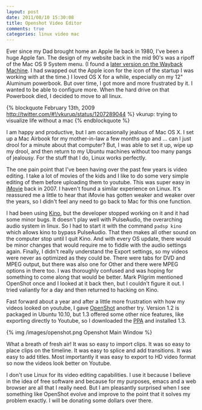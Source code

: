 ```yaml
---
layout: post
date: 2011/08/10 15:30:08
title: Openshot Video Editor
comments: true
categories: linux video mac
---
```


Ever since my Dad brought home an Apple IIe back in 1980, I've been a
huge Apple fan. The design of my website back in the mid 90's was a
ripoff of the Mac OS 9 System menu. (I found a [later version on the
Wayback
Machine](http://web.archive.org/web/20011110214204/http://kurup.com/index.phtml). I
had swapped out the Apple icon for the icon of the startup I was
working with at the time.) I loved OS X for a while, especially on my
12" Aluminum powerbook. But over time, I got more and more frustrated
by it. I wanted to be able to configure more. When the hard drive on
that Powerbook died, I decided to move to all linux.

{% blockquote February 13th, 2009 http://twitter.com/#!/vkurup/status/1207289044 %}
vkurup: trying to visualize life without a mac
{% endblockquote %}

I am happy and productive, but I am occasionally jealous of Mac OS X. I set
up a Mac Airbook for my mother-in-law a few months ago and ... can I
just drool for a minute about that computer? But, I was able to set it
up, wipe up my drool, and then return to my Ubuntu machines without
too many pangs of jealousy. For the stuff that I do, Linux works
perfectly.

The one pain point that I've been having over the past few years is
video editing. I take a lot of movies of the kids and I like to do
some very simple editing of them before uploading them to
youtube. This was super easy in
[iMovie](http://www.apple.com/ilife/imovie/) back in 2007. I haven't
found a similar experience on Linux. It's reassured me a little to
hear that iMovie has gotten weaker and weaker over the years, so I
didn't feel any need to go back to Mac for this one function.

I had been using [Kino](http://www.kinodv.org/), but the developer
stopped working on it and it had some minor bugs. It doesn't play well
with PulseAudio, the overarching audio system in linux. So I had to
start it with the command `padsp kino` which allows kino to bypass
PulseAudio. That then makes all other sound on the computer stop until
I quit Kino. And with every OS update, there would be minor changes
that would require me to fiddle with the audio settings
again. Finally, I didn't really understand the Export settings, so my
videos were never as optimized as they could be. There were tabs for
DVD and MPEG output, but there was also one for Other and there were
MPEG options in there too. I was thoroughly confused and was hoping
for something to come along that would be better. Mark Pilgrim
mentioned OpenShot once and I looked at it back then, but I couldn't
figure it out. I tried valiantly for a day and then returned to
hacking on Kino.

Fast forward about a year and after a little more frustration with how
my videos looked on youtube, I gave
[OpenShot](http://www.openshotvideo.com/) another try. Version 1.2 is
packaged in Ubuntu 10.10, but 1.3 offered some other nice features,
like exporting directly to Youtube, so I downloaded the
[PPA](http://www.openshot.org/ppa/) and installed 1.3.

{% img /images/openshot.png Openshot Main Window %}

What a breath of fresh air! It was so easy to import clips. It was so
easy to place clips on the timeline. It was easy to splice and add
transitions. It was easy to add titles. Most importantly it was easy
to export to HD video format so now the videos look better on Youtube.

I don't use Linux for its video editing capabilities. I use it because
I believe in the idea of free software and because for my purposes,
emacs and a web browser are all that I really need. But I am
pleasantly surprised when I see something like OpenShot evolve and
improve to the point that it solves my problem exactly. I will be
donating some dollars over there.
